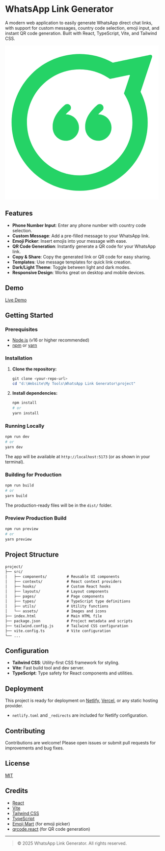 # WhatsApp Link Generator

A modern web application to easily generate WhatsApp direct chat links, with support for custom messages, country code selection, emoji input, and instant QR code generation. Built with React, TypeScript, Vite, and Tailwind CSS.

![SayHi Link Logo](./src/assets/images/sayhi-link-logo.png)

## Features

- **Phone Number Input**: Enter any phone number with country code selection. 
- **Custom Message**: Add a pre-filled message to your WhatsApp link.
- **Emoji Picker**: Insert emojis into your message with ease.
- **QR Code Generation**: Instantly generate a QR code for your WhatsApp link.
- **Copy & Share**: Copy the generated link or QR code for easy sharing.
- **Templates**: Use message templates for quick link creation.
- **Dark/Light Theme**: Toggle between light and dark modes.
- **Responsive Design**: Works great on desktop and mobile devices.

## Demo

[Live Demo](#) <!-- Add your live site URL here -->

## Getting Started

### Prerequisites
- [Node.js](https://nodejs.org/) (v16 or higher recommended)
- [npm](https://www.npmjs.com/) or [yarn](https://yarnpkg.com/)

### Installation

1. **Clone the repository:**
   ```powershell
   git clone <your-repo-url>
   cd "d:\Website\My Tools\WhatsApp Link Generator\project"
   ```
2. **Install dependencies:**
   ```powershell
   npm install
   # or
   yarn install
   ```

### Running Locally

```powershell
npm run dev
# or
yarn dev
```

The app will be available at `http://localhost:5173` (or as shown in your terminal).

### Building for Production

```powershell
npm run build
# or
yarn build
```

The production-ready files will be in the `dist/` folder.

### Preview Production Build

```powershell
npm run preview
# or
yarn preview
```

## Project Structure

```
project/
├── src/
│   ├── components/         # Reusable UI components
│   ├── contexts/           # React context providers
│   ├── hooks/              # Custom React hooks
│   ├── layouts/            # Layout components
│   ├── pages/              # Page components
│   ├── types/              # TypeScript type definitions
│   ├── utils/              # Utility functions
│   └── assets/             # Images and icons
├── index.html              # Main HTML file
├── package.json            # Project metadata and scripts
├── tailwind.config.js      # Tailwind CSS configuration
├── vite.config.ts          # Vite configuration
└── ...
```

## Configuration

- **Tailwind CSS**: Utility-first CSS framework for styling.
- **Vite**: Fast build tool and dev server.
- **TypeScript**: Type safety for React components and utilities.

## Deployment

This project is ready for deployment on [Netlify](https://www.netlify.com/), [Vercel](https://vercel.com/), or any static hosting provider.

- `netlify.toml` and `_redirects` are included for Netlify configuration.

## Contributing

Contributions are welcome! Please open issues or submit pull requests for improvements and bug fixes.

## License

[MIT](LICENSE)

## Credits

- [React](https://react.dev/)
- [Vite](https://vitejs.dev/)
- [Tailwind CSS](https://tailwindcss.com/)
- [TypeScript](https://www.typescriptlang.org/)
- [Emoji Mart](https://github.com/missive/emoji-mart) (for emoji picker)
- [qrcode.react](https://github.com/zpao/qrcode.react) (for QR code generation)

---

> © 2025 WhatsApp Link Generator. All rights reserved.
